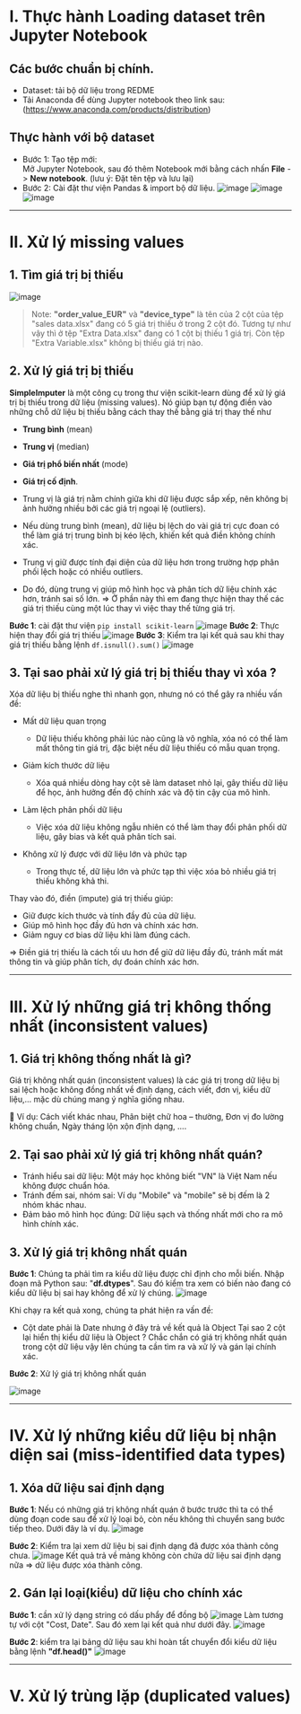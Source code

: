 # I. Thực hành Loading dataset trên Jupyter Notebook
## Các bước chuẩn bị chính.
- Dataset: tải bộ dữ liệu trong REDME
- Tải Anaconda để dùng Jupyter notebook theo link sau: (https://www.anaconda.com/products/distribution)
## Thực hành với bộ dataset
- Bước 1: Tạo tệp mới:  
Mở Jupyter Notebook, sau đó thêm Notebook mới bằng cách nhấn **File** -> **New notebook**. (lưu ý: Đặt tên tệp và lưu lại)
- Bước 2: Cài đặt thư viện Pandas & import bộ dữ liệu.
![image](https://github.com/user-attachments/assets/1194b36c-b0b7-4ec6-bc07-be204c5f57ad)
![image](https://github.com/user-attachments/assets/8ebd2563-ba33-4d00-8815-ef849c614ac6)
![image](https://github.com/user-attachments/assets/eb05eb57-78ca-4b98-89af-84eea5dadd66)

---

# II. Xử lý missing values
## 1. Tìm giá trị bị thiếu 
![image](https://github.com/user-attachments/assets/f7f97433-a6b8-47b2-a634-f708ac4f6534)
> Note: **"order_value_EUR"** và **"device_type"** là tên của 2 cột của tệp "sales data.xlsx" đang có 5 giá trị thiếu ở trong 2 cột đó. Tương tự như vậy thì ở tệp "Extra Data.xlsx" đang có 1 cột bị thiếu 1 giá trị. Còn tệp "Extra Variable.xlsx" không bị thiếu giá trị nào.
## 2. Xử lý giá trị bị thiếu
**SimpleImputer** là một công cụ trong thư viện scikit-learn dùng để xử lý giá trị bị thiếu trong dữ liệu (missing values). Nó giúp bạn tự động điền vào những chỗ dữ liệu bị thiếu bằng cách thay thế bằng giá trị thay thế như 
- **Trung bình** (mean)
- **Trung vị** (median)
- **Giá trị phổ biến nhất** (mode)
- **Giá trị cố định**.

- Trung vị là giá trị nằm chính giữa khi dữ liệu được sắp xếp, nên không bị ảnh hưởng nhiều bởi các giá trị ngoại lệ (outliers).
- Nếu dùng trung bình (mean), dữ liệu bị lệch do vài giá trị cực đoan có thể làm giá trị trung bình bị kéo lệch, khiến kết quả điền không chính xác.
- Trung vị giữ được tính đại diện của dữ liệu hơn trong trường hợp phân phối lệch hoặc có nhiều outliers.
- Do đó, dùng trung vị giúp mô hình học và phân tích dữ liệu chính xác hơn, tránh sai số lớn.
=> Ở phần này thì em đang thực hiện thay thế các giá trị thiếu cùng một lúc thay vì việc thay thế từng giá trị.

**Bước 1**: cài đặt thư viện `pip install scikit-learn`
![image](https://github.com/user-attachments/assets/997999d8-6c0e-47f3-84cd-9cc445ce9ebb)
**Bước 2**: Thực hiện thay đổi giá trị thiếu
![image](https://github.com/user-attachments/assets/5fb21d41-b3eb-43b5-89c6-f25e1446f65c)
**Bước 3**: Kiểm tra lại kết quả sau khi thay giá trị thiếu bằng lệnh `df.isnull().sum()`
![image](https://github.com/user-attachments/assets/a800b773-bfbe-4861-b578-9e90adf464b4)
 
## 3. Tại sao phải xử lý giá trị bị thiếu thay vì xóa ?
Xóa dữ liệu bị thiếu nghe thì nhanh gọn, nhưng nó có thể gây ra nhiều vấn đề:

- Mất dữ liệu quan trọng
  - Dữ liệu thiếu không phải lúc nào cũng là vô nghĩa, xóa nó có thể làm mất thông tin giá trị, đặc biệt nếu dữ liệu thiếu có mẫu quan trọng.

- Giảm kích thước dữ liệu
  - Xóa quá nhiều dòng hay cột sẽ làm dataset nhỏ lại, gây thiếu dữ liệu để học, ảnh hưởng đến độ chính xác và độ tin cậy của mô hình.

- Làm lệch phân phối dữ liệu
  - Việc xóa dữ liệu không ngẫu nhiên có thể làm thay đổi phân phối dữ liệu, gây bias và kết quả phân tích sai.

- Không xử lý được với dữ liệu lớn và phức tạp
  - Trong thực tế, dữ liệu lớn và phức tạp thì việc xóa bỏ nhiều giá trị thiếu không khả thi.

Thay vào đó, điền (impute) giá trị thiếu giúp:

- Giữ được kích thước và tính đầy đủ của dữ liệu.
- Giúp mô hình học đầy đủ hơn và chính xác hơn.
- Giảm nguy cơ bias dữ liệu khi làm đúng cách.

=> Điền giá trị thiếu là cách tối ưu hơn để giữ dữ liệu đầy đủ, tránh mất mát thông tin và giúp phân tích, dự đoán chính xác hơn.

---

# III. Xử lý những giá trị không thống nhất (inconsistent values)
## 1. Giá trị không thống nhất là gì?
Giá trị không nhất quán (inconsistent values) là các giá trị trong dữ liệu bị sai lệch hoặc không đồng nhất về định dạng, cách viết, đơn vị, kiểu dữ liệu,... mặc dù chúng mang ý nghĩa giống nhau.

📌 Ví dụ: Cách viết khác nhau, Phân biệt chữ hoa – thường, Đơn vị đo lường không chuẩn, Ngày tháng lộn xộn định dạng, ....
## 2. Tại sao phải xử lý giá trị không nhất quán?
- Tránh hiểu sai dữ liệu: Một máy học không biết "VN" là Việt Nam nếu không được chuẩn hóa.
- Tránh đếm sai, nhóm sai: Ví dụ "Mobile" và "mobile" sẽ bị đếm là 2 nhóm khác nhau.
- Đảm bảo mô hình học đúng: Dữ liệu sạch và thống nhất mới cho ra mô hình chính xác.
## 3. Xử lý giá trị không nhất quán
**Bước 1**: Chúng ta phải tìm ra kiểu dữ liệu được chỉ định cho mỗi biến. Nhập đoạn mã Python sau: "**df.dtypes**". Sau đó kiểm tra xem có biến nào đang có kiểu dữ liệu bị sai hay không để xử lý chúng.
![image](https://github.com/user-attachments/assets/0fb7c450-f335-4290-ad57-faa2bf201808)

Khi chạy ra kết quả xong, chúng ta phát hiện ra vấn đề:
- Cột date phải là Date nhưng ở đây trả về kết quả là Object
Tại sao 2 cột lại hiển thị kiểu dữ liệu là Object ? Chắc chắn có giá trị không nhất quán trong cột dữ liệu vậy lên chúng ta cần tìm ra và xử lý và gán lại chính xác.

**Bước 2**: Xử lý giá trị không nhất quán

![image](https://github.com/user-attachments/assets/3a5e3789-f0d9-460c-886e-7ee9ad598474)

---

# IV. Xử lý những kiểu dữ liệu bị nhận diện sai (miss-identified data types)
## 1. Xóa dữ liệu sai định dạng
**Bước 1**: Nếu có những giá trị không nhất quán ở bước trước thì ta có thể dùng đoạn code sau để xử lý loại bỏ, còn nếu không thì chuyển sang bước tiếp theo. Dưới đây là ví dụ.
![image](https://github.com/user-attachments/assets/2357692b-ad4b-4dd0-b39a-9b1189cba036)

**Bước 2**: Kiểm tra lại xem dữ liệu bị sai định dạng đã được xóa thành công chưa.
![image](https://github.com/user-attachments/assets/65489d91-80ac-42dd-98ea-6e9001476cfc)
Kết quả trả về mảng không còn chứa dữ liệu sai định dạng nữa => dữ liệu được xóa thành công. 

## 2. Gán lại loại(kiểu) dữ liệu cho chính xác
**Bước 1**: cần xử lý dạng string có dấu phẩy để đồng bộ 
![image](https://github.com/user-attachments/assets/2c47705b-4e89-4e86-a2e0-303d586dc854)
Làm tương tự với cột "Cost, Date". Sau đó xem lại kết quả như dưới đây. 
![image](https://github.com/user-attachments/assets/f22033f6-bf4c-4190-b092-88c3909723d6)

**Bước 2**: kiểm tra lại bảng dữ liệu sau khi hoàn tất chuyển đổi kiểu dữ liệu bằng lệnh **"df.head()"**
![image](https://github.com/user-attachments/assets/42c8834f-678e-45c4-bf59-5778e199fefe)

---

# V. Xử lý trùng lặp (duplicated values)
